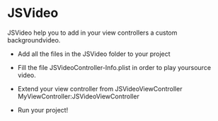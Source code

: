 JSVideo
=======

JSVideo help you to add in your view controllers a custom backgroundvideo.

* Add all the files in the JSVideo folder to your project
* Fill the file JSVideoController-Info.plist in order to play yoursource video.
* Extend your view controller from JSVideoViewController
  MyViewController:JSVideoViewController

* Run your project!
